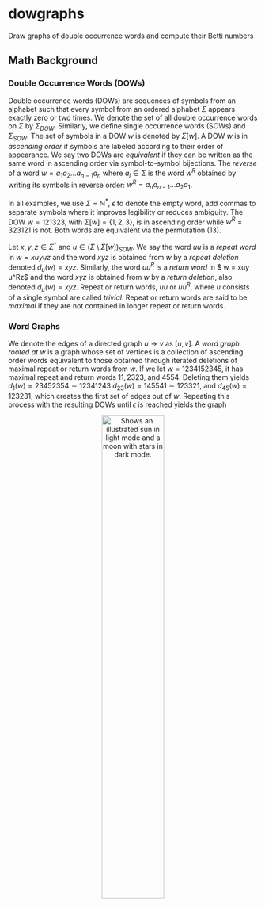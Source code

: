 # dowgraphs
Draw graphs of double occurrence words and compute their Betti numbers

## Math Background

### Double Occurrence Words (DOWs)
Double occurrence words (DOWs) are sequences of symbols from an alphabet such that every symbol from an ordered alphabet $\Sigma$ appears exactly zero or two times. We denote the set of all double occurrence words on $\Sigma$ by $\Sigma_{DOW}$. Similarly, we define single occurrence words (SOWs) and $\Sigma_{SOW}$. The set of symbols in a DOW $w$ is denoted by $\Sigma[w]$. A DOW $w$ is in _ascending order_ if symbols are labeled according to their order of appearance. We say two DOWs are _equivalent_ if they can be written as the same word in ascending order via symbol-to-symbol bijections. The _reverse_ of a word $w = a_1 a_2 \ldots a_{n-1} a_n$ where $a_i \in \Sigma$ is the word $w^R$ obtained by writing its symbols in reverse order: $w^R = a_n a_{n-1} \ldots a_2 a_1$. 

In all examples, we use $\Sigma = \mathbb{N}^*$, $\epsilon$ to denote the empty word, add commas to separate symbols where it improves legibility or reduces ambiguity. The DOW $w = 121323$, with $\Sigma[w] = \{1,2,3\}$, is in ascending order while $w^R = 323121$ is not. Both words are equivalent via the permutation $(13)$.

Let $x,y,z \in \Sigma^*$ and $u \in (\Sigma \setminus \Sigma[w])_{SOW}$. We say the word $uu$ is a _repeat word_ in $w = xuyuz$ and the word $xyz$ is obtained from $w$ by a _repeat deletion_ denoted $d_u(w) = xyz$. Similarly, the word $uu^R$ is a _return word_ in $ w = xuy u^Rz$ and the word $xyz$ is obtained from $w$ by a _return deletion_, also denoted $d_u(w) = xyz$. Repeat or return words, $uu$ or $uu^R$, where $u$ consists of a single symbol are called _trivial_. Repeat or return words are said to be _maximal_ if they are not contained in longer repeat or return words.

### Word Graphs
We denote the edges of a directed graph $u \rightarrow v$ as $[u,v]$. A _word graph rooted at_ $w$ is a graph whose set of vertices is a collection of ascending order words equivalent to those obtained through iterated deletions of maximal repeat or return words from $w$. If we let $w= 1234152345$, it has maximal repeat and return words $11,2323,$ and $4554$. Deleting them yields $d_{1}(w) = 23452354\sim 12341243$ $d_{23}(w) = 145541\sim 123321$, and $d_{45}(w) = 123231$, which creates the first set of edges out of $w$. Repeating this process with the resulting DOWs until $\epsilon$ is reached yields the graph

<p align="center">
<picture>
  <source media="(prefers-color-scheme: dark)" srcset="https://github.com/fajardogomez/dowgraphs/assets/109635630/328a44f7-ca70-4052-b9e7-a130337b19fc" width=50%>
  <source media="(prefers-color-scheme: light)" srcset="https://github.com/fajardogomez/dowgraphs/assets/109635630/9cc213a5-9eae-4d16-a0e8-ae466f10db94" width=50%>
  <img alt="Shows an illustrated sun in light mode and a moon with stars in dark mode." src="https://github.com/fajardogomez/dowgraphs/assets/109635630/9cc213a5-9eae-4d16-a0e8-ae466f10db94">
</picture>
</p>

